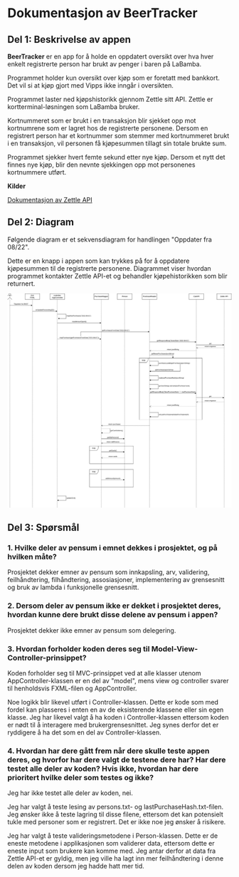 # Dokumentasjon av BeerTracker

## Del 1: Beskrivelse av appen

**BeerTracker** er en app for å holde en oppdatert oversikt over hva hver enkelt registrerte person har brukt av penger i baren på LaBamba.

Programmet holder kun oversikt over kjøp som er foretatt med bankkort. Det vil si at kjøp gjort med Vipps ikke inngår i oversikten.

Programmet laster ned kjøpshistorikk gjennom Zettle sitt API. Zettle er kortterminal-løsningen som LaBamba bruker.

Kortnummeret som er brukt i en transaksjon blir sjekket opp mot kortnumrene som er lagret hos de registrerte personene. Dersom en registrert person har et kortnummer som stemmer med kortnummeret brukt i en transaksjon, vil personen få kjøpesummen tillagt sin totale brukte sum.

Programmet sjekker hvert femte sekund etter nye kjøp. Dersom et nytt det finnes nye kjøp, blir den nevnte sjekkingen opp mot personenes kortnummere utført.

**Kilder**

[Dokumentasjon av Zettle API](https://developer.zettle.com/docs/api)

## Del 2: Diagram

Følgende diagram er et sekvensdiagram for handlingen "Oppdater fra 08/22".

Dette er en knapp i appen som kan trykkes på for å oppdatere kjøpesummen til de registrerte personene. Diagrammet viser hvordan programmet kontakter Zettle API-et og behandler kjøpehistorikken som blir returnert.

![](diagram.png)

## Del 3: Spørsmål

### 1. Hvilke deler av pensum i emnet dekkes i prosjektet, og på hvilken måte?

Prosjektet dekker emner av pensum som innkapsling, arv, validering, feilhåndtering, filhåndtering, assosiasjoner, implementering av grensesnitt og bruk av lambda i funksjonelle grensesnitt.

### 2. Dersom deler av pensum ikke er dekket i prosjektet deres, hvordan kunne dere brukt disse delene av pensum i appen?

Prosjektet dekker ikke emner av pensum som delegering.

### 3. Hvordan forholder koden deres seg til Model-View-Controller-prinsippet?

Koden forholder seg til MVC-prinsippet ved at alle klasser utenom AppController-klassen er en del av "model", mens view og controller svarer til henholdsvis FXML-filen og AppController.

Noe logikk blir likevel utført i Controller-klassen. Dette er kode som med fordel kan plasseres i enten en av de eksisterende klassene eller sin egen klasse. Jeg har likevel valgt å ha koden i Controller-klassen ettersom koden er nødt til å interagere med brukergrensesnittet. Jeg synes derfor det er ryddigere å ha det som en del av Controller-klassen.

### 4. Hvordan har dere gått frem når dere skulle teste appen deres, og hvorfor har dere valgt de testene dere har? Har dere testet alle deler av koden? Hvis ikke, hvordan har dere prioritert hvilke deler som testes og ikke?

Jeg har ikke testet alle deler av koden, nei.

Jeg har valgt å teste lesing av persons.txt- og lastPurchaseHash.txt-filen. Jeg ønsker ikke å teste lagring til disse filene, ettersom det kan potensielt tukle med personer som er registrert. Det er ikke noe jeg ønsker å risikere.

Jeg har valgt å teste valideringsmetodene i Person-klassen. Dette er de eneste metodene i applikasjonen som validerer data, ettersom dette er eneste input som brukere kan komme med. Jeg antar derfor at data fra Zettle API-et er gyldig, men jeg ville ha lagt inn mer feilhåndtering i denne delen av koden dersom jeg hadde hatt mer tid.